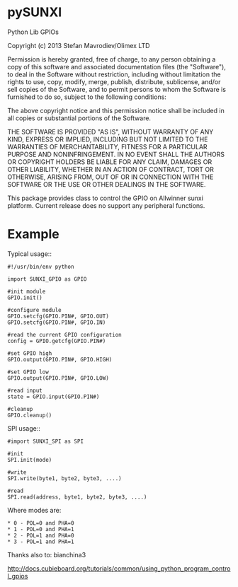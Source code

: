 # pySUNXI
Python Lib GPIOs

Copyright (c) 2013 Stefan Mavrodiev/Olimex LTD

Permission is hereby granted, free of charge, to any person obtaining a copy of
this software and associated documentation files (the "Software"), to deal in
the Software without restriction, including without limitation the rights to
use, copy, modify, merge, publish, distribute, sublicense, and/or sell copies
of the Software, and to permit persons to whom the Software is furnished to do
so, subject to the following conditions:

The above copyright notice and this permission notice shall be included in all
copies or substantial portions of the Software.

THE SOFTWARE IS PROVIDED "AS IS", WITHOUT WARRANTY OF ANY KIND, EXPRESS OR
IMPLIED, INCLUDING BUT NOT LIMITED TO THE WARRANTIES OF MERCHANTABILITY,
FITNESS FOR A PARTICULAR PURPOSE AND NONINFRINGEMENT. IN NO EVENT SHALL THE
AUTHORS OR COPYRIGHT HOLDERS BE LIABLE FOR ANY CLAIM, DAMAGES OR OTHER
LIABILITY, WHETHER IN AN ACTION OF CONTRACT, TORT OR OTHERWISE, ARISING FROM,
OUT OF OR IN CONNECTION WITH THE SOFTWARE OR THE USE OR OTHER DEALINGS IN THE
SOFTWARE.

This package provides class to control the GPIO on Allwinner sunxi platform.
Current release does no support any peripheral functions.

Example
=======

Typical usage::
    
    #!/usr/bin/env python

    import SUNXI_GPIO as GPIO

    #init module
    GPIO.init()
    
    #configure module
    GPIO.setcfg(GPIO.PIN#, GPIO.OUT)
    GPIO.setcfg(GPIO.PIN#, GPIO.IN)
        
    #read the current GPIO configuration
    config = GPIO.getcfg(GPIO.PIN#)
    
    #set GPIO high
    GPIO.output(GPIO.PIN#, GPIO.HIGH)
    
    #set GPIO low
    GPIO.output(GPIO.PIN#, GPIO.LOW)
    
    #read input
    state = GPIO.input(GPIO.PIN#)
    
    #cleanup 
    GPIO.cleanup()
    
SPI usage::

    #import SUNXI_SPI as SPI
    
    #init
    SPI.init(mode)
    
    #write
    SPI.write(byte1, byte2, byte3, ....)
    
    #read
    SPI.read(address, byte1, byte2, byte3, ....)
    
Where modes are:

    * 0 - POL=0 and PHA=0
    * 1 - POL=0 and PHA=1
    * 2 - POL=1 and PHA=0
    * 3 - POL=1 and PHA=1
    

Thanks also to: bianchina3


http://docs.cubieboard.org/tutorials/common/using_python_program_control_gpios

